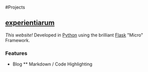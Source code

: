 #Projects

## [experientiarum](https://github.com/feltnerm/experientiarum) 
_This website!_
Developed in [Python](http://www.python.org) using the brilliant [Flask](http://flask.pocoo.org/) "Micro" Framework.

### Features

* Blog
** Markdown / Code Highlighting